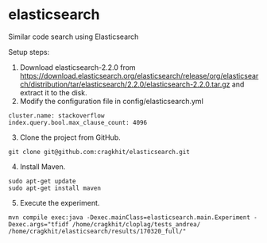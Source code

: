 # elasticsearch
Similar code search using Elasticsearch

Setup steps:
1. Download elasticsearch-2.2.0 from https://download.elasticsearch.org/elasticsearch/release/org/elasticsearch/distribution/tar/elasticsearch/2.2.0/elasticsearch-2.2.0.tar.gz and extract it to the disk.
2. Modify the configuration file in config/elasticsearch.yml
```
cluster.name: stackoverflow
index.query.bool.max_clause_count: 4096
```
3. Clone the project from GitHub.
```
git clone git@github.com:cragkhit/elasticsearch.git
```
4. Install Maven.
```
sudo apt-get update
sudo apt-get install maven
```
5. Execute the experiment.
```
mvn compile exec:java -Dexec.mainClass=elasticsearch.main.Experiment -Dexec.args="tfidf /home/cragkhit/cloplag/tests_andrea/ /home/cragkhit/elasticsearch/results/170320_full/"
```
